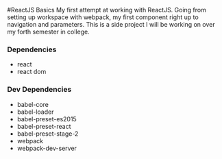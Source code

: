 #ReactJS Basics
My first attempt at working with ReactJS. Going from setting up workspace with webpack, my first component right up to navigation and parameters. This is a side project I will be working on over my forth semester in college. 
### Dependencies
* react
* react dom

### Dev Dependencies
* babel-core
* babel-loader
* babel-preset-es2015
* babel-preset-react
* babel-preset-stage-2
* webpack
* webpack-dev-server
